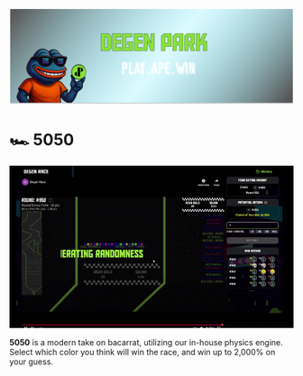 ![](/dptwitter.png)

# 🏎️ 5050

![Degen Spin Animation](/race.gif)


**5050** is a modern take on bacarrat, utilizing our in-house physics engine.
Select which color you think will win the race, and win up to 2,000% on your guess.
